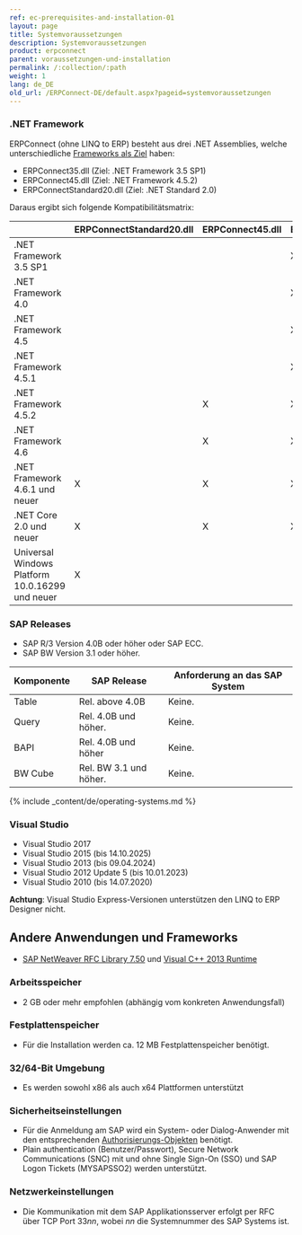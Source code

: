 ```yaml
---
ref: ec-prerequisites-and-installation-01
layout: page
title: Systemvoraussetzungen
description: Systemvoraussetzungen
product: erpconnect
parent: voraussetzungen-und-installation
permalink: /:collection/:path
weight: 1
lang: de_DE
old_url: /ERPConnect-DE/default.aspx?pageid=systemvoraussetzungen
---
```


### .NET Framework

ERPConnect (ohne LINQ to ERP) besteht aus drei .NET Assemblies, welche unterschiedliche [Frameworks als Ziel](https://docs.microsoft.com/de-DE/dotnet/standard/frameworks) haben:
-	ERPConnect35.dll (Ziel: .NET Framework 3.5 SP1)
-	ERPConnect45.dll (Ziel: .NET Framework 4.5.2)
-	ERPConnectStandard20.dll (Ziel: .NET Standard 2.0)

Daraus ergibt sich folgende Kompatibilitätsmatrix:

| |	ERPConnectStandard20.dll	| ERPConnect45.dll	| ERPConnect35.dll|
|:------|:------|:------ |:------ |
|.NET Framework 3.5 SP1	| | |	X|
|.NET Framework 4.0     | | |	X |
|.NET Framework 4.5	    | | |	X |
|.NET Framework 4.5.1	  | | |	X |
|.NET Framework 4.5.2 	 | | X	| X |
|.NET Framework 4.6	    | |	X |	X |
|.NET Framework 4.6.1 und neuer |	X	| X |	X |
|.NET Core 2.0 und neuer | X |	X	| X |
|Universal Windows Platform 10.0.16299 und neuer	| X | | |	 	 


### SAP Releases
 	
- SAP R/3 Version 4.0B oder höher oder SAP ECC.
- SAP BW Version 3.1 oder höher.

| Komponente | SAP Release            | Anforderung an das SAP System                                         |
|------------|------------------------|-----------------------------------------------------------------------|
| Table      | Rel. above 4.0B        | Keine.
| Query      | Rel. 4.0B und höher.   | Keine.                                                                |
| BAPI       | Rel. 4.0B und höher    | Keine.                                                                |
| BW Cube    | Rel. BW 3.1 und höher. | Keine.                                                                |

{% include _content/de/operating-systems.md %}

### Visual Studio

- Visual Studio 2017
- Visual Studio 2015 (bis 14.10.2025)
- Visual Studio 2013 (bis 09.04.2024)
- Visual Studio 2012 Update 5 (bis 10.01.2023)
- Visual Studio 2010 (bis 14.07.2020)

**Achtung**: Visual Studio Express-Versionen unterstützen den LINQ to ERP Designer nicht.

## Andere Anwendungen und Frameworks

- [SAP NetWeaver RFC Library 7.50](https://launchpad.support.sap.com/#/notes/2573790) und [Visual C++ 2013 Runtime](https://www.microsoft.com/de-DE/download/details.aspx?id=40784)

### Arbeitsspeicher
 	
- 2 GB oder mehr empfohlen (abhängig vom konkreten Anwendungsfall)

### Festplattenspeicher
 	
- Für die Installation werden ca. 12 MB Festplattenspeicher benötigt.

### 32/64-Bit Umgebung
 	
- Es werden sowohl x86 als auch x64 Plattformen unterstützt

### Sicherheitseinstellungen
 	
- Für die Anmeldung am SAP wird ein System- oder Dialog-Anwender mit den entsprechenden [Authorisierungs-Objekten](https://kb.theobald-software.com/sap/authority-objects---sap-user-rights) benötigt.
- Plain authentication (Benutzer/Passwort), Secure Network Communications (SNC) mit und ohne Single Sign-On (SSO) und SAP Logon Tickets (MYSAPSSO2) werden unterstützt.

### Netzwerkeinstellungen
 	
- Die Kommunikation mit dem SAP Applikationsserver erfolgt per RFC über TCP Port 33*nn*, wobei *nn* die Systemnummer des SAP Systems ist.



